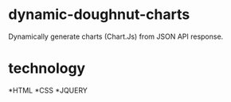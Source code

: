 # dynamic-doughnut-charts
Dynamically generate charts (Chart.Js) from JSON API response.

# technology
*HTML
*CSS
*JQUERY
